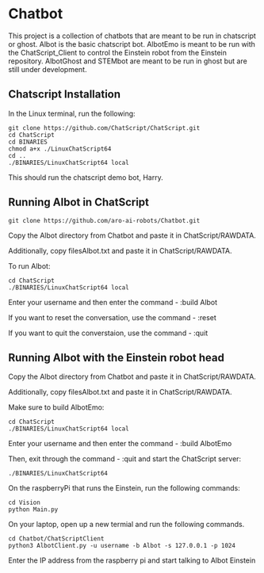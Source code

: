 # Chatbot 

This project is a collection of chatbots that are meant to be run in chatscript or ghost. Albot is the basic chatscript bot. AlbotEmo is meant to be run with the ChatScript_Client to control the Einstein robot from the Einstein repository. AlbotGhost and STEMbot are meant to be run in ghost but are still under development. 

## Chatscript Installation

In the Linux terminal, run the following: 

```
git clone https://github.com/ChatScript/ChatScript.git
cd ChatScript
cd BINARIES
chmod a+x ./LinuxChatScript64
cd .. 
./BINARIES/LinuxChatScript64 local
``` 
This should run the chatscript demo bot, Harry.


## Running Albot in ChatScript 

```
git clone https://github.com/aro-ai-robots/Chatbot.git
``` 

Copy the Albot directory from Chatbot and paste it in ChatScript/RAWDATA. 

Additionally, copy filesAlbot.txt and paste it in ChatScript/RAWDATA. 

To run Albot: 

```
cd ChatScript
./BINARIES/LinuxChatScript64 local
``` 

Enter your username and then enter the command - :build Albot 

If you want to reset the conversation, use the command - :reset 

If you want to quit the converstaion, use the command - :quit 


## Running Albot with the Einstein robot head

Copy the Albot directory from Chatbot and paste it in ChatScript/RAWDATA. 

Additionally, copy filesAlbot.txt and paste it in ChatScript/RAWDATA. 

Make sure to build AlbotEmo: 

```
cd ChatScript
./BINARIES/LinuxChatScript64 local
```

Enter your username and then enter the command - :build AlbotEmo

Then, exit through the command - :quit and start the ChatScript server:

```
./BINARIES/LinuxChatScript64
```

On the raspberryPi that runs the Einstein, run the following commands:

```
cd Vision
python Main.py
```

On your laptop, open up a new termial and run the following commands.

```
cd Chatbot/ChatScriptClient
python3 AlbotClient.py -u username -b Albot -s 127.0.0.1 -p 1024
```

Enter the IP address from the raspberry pi and start talking to Albot Einstein
